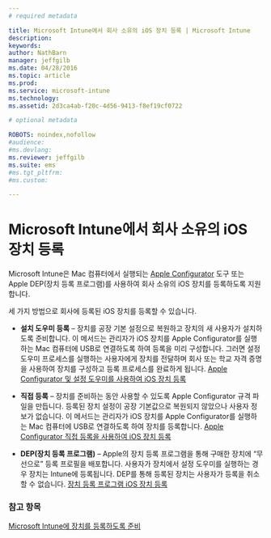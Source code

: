 ```yaml
---
# required metadata

title: Microsoft Intune에서 회사 소유의 iOS 장치 등록 | Microsoft Intune
description:
keywords:
author: NathBarn
manager: jeffgilb
ms.date: 04/28/2016
ms.topic: article
ms.prod:
ms.service: microsoft-intune
ms.technology:
ms.assetid: 2d3ca4ab-f20c-4d56-9413-f8ef19cf0722

# optional metadata

ROBOTS: noindex,nofollow
#audience:
#ms.devlang:
ms.reviewer: jeffgilb
ms.suite: ems
#ms.tgt_pltfrm:
#ms.custom:

---
```


# Microsoft Intune에서 회사 소유의 iOS 장치 등록
Microsoft Intune은 Mac 컴퓨터에서 실행되는 [Apple Configurator](http://go.microsoft.com/fwlink/?LinkId=518017) 도구 또는 Apple DEP(장치 등록 프로그램)를 사용하여 회사 소유의 iOS 장치를 등록하도록 지원합니다.

세 가지 방법으로 회사에 등록된 iOS 장치를 등록할 수 있습니다.

-   **설치 도우미 등록** – 장치를 공장 기본 설정으로 복원하고 장치의 새 사용자가 설치하도록 준비합니다. 이 메서드는 관리자가 iOS 장치를 Apple Configurator를 실행하는 Mac 컴퓨터에 USB로 연결하도록 하여 등록을 미리 구성합니다. 그러면 설정 도우미 프로세스를 실행하는 사용자에게 장치를 전달하며 회사 또는 학교 자격 증명을 사용하여 장치를 구성하고 등록 프로세스를 완료하게 됩니다. [Apple Configurator 및 설정 도우미를 사용하여 iOS 장치 등록](ios-setup-assistant-enrollment-in-microsoft-intune.md)

-   **직접 등록** – 장치를 준비하는 동안 사용할 수 있도록 Apple Configurator 규격 파일을 만듭니다. 등록된 장치 설정이 공장 기본값으로 복원되지 않았으나 사용자 정보가 없습니다. 이 메서드는 관리자가 iOS 장치를 Apple Configurator를 실행하는 Mac 컴퓨터에 USB로 연결하도록 하여 장치를 등록합니다. [Apple Configurator 직접 등록을 사용하여 iOS 장치 등록](ios-direct-enrollment-in-microsoft-intune.md)

-   **DEP(장치 등록 프로그램)** – Apple의 장치 등록 프로그램을 통해 구매한 장치에 “무선으로” 등록 프로필을 배포합니다. 사용자가 장치에서 설정 도우미를 실행하는 경우 장치는 Intune에 등록됩니다.  DEP를 통해 등록된 장치는 사용자가 등록을 취소할 수 없습니다. [장치 등록 프로그램 iOS 장치 등록](ios-device-enrollment-program-in-microsoft-intune.md)




### 참고 항목
[Microsoft Intune에 장치를 등록하도록 준비](get-ready-to-enroll-devices-in-microsoft-intune.md)


<!--HONumber=May16_HO1-->


